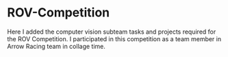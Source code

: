 # ROV-Competition
Here I added the computer vision subteam tasks and projects required for the ROV Competition. I participated in this competition as a team member in Arrow Racing team in collage time.
